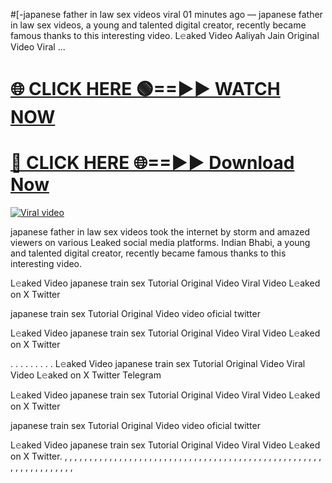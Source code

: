 #[-japanese father in law sex videos viral
01 minutes ago — japanese father in law sex videos, a young and talented digital creator, recently became famous thanks to this interesting video. L𝚎aked Video Aaliyah Jain Original Video Viral ...


<h1><a href="https://viralvideo2k25.blogspot.com/2025/02/xxx-videos-viral-git-hub.html" rel="nofollow">🌐 CLICK HERE 🟢==►► WATCH NOW</a></h1>


<h1><a href="https://viralvideo2k25.blogspot.com/2025/02/xxx-videos-viral-git-hub.html" rel="nofollow"> 🔴 CLICK HERE 🌐==►► Download Now</a></h1>


<p><a href="https://viralvideo2k25.blogspot.com/2025/02/xxx-videos-viral-git-hub.html" rel="nofollow"><img src="https://i.imgur.com/dJHk4Zq.gif" alt="Viral video"></a></p>

japanese father in law sex videos took the internet by storm and amazed viewers on various Leaked social media platforms. Indian Bhabi, a young and talented digital creator, recently became famous thanks to this interesting video.

L𝚎aked Video japanese train sex Tutorial Original Video Viral Video L𝚎aked on X Twitter

japanese train sex Tutorial Original Video video oficial twitter

L𝚎aked Video japanese train sex Tutorial Original Video Viral Video L𝚎aked on X Twitter

. . . . . . . . . L𝚎aked Video japanese train sex Tutorial Original Video Viral Video L𝚎aked on X Twitter Telegram

L𝚎aked Video japanese train sex Tutorial Original Video Viral Video L𝚎aked on X Twitter

japanese train sex Tutorial Original Video video oficial twitter

L𝚎aked Video japanese train sex Tutorial Original Video Viral Video L𝚎aked on X Twitter. , , , , , , , , , , , , , , , , , , , , , , , , , , , , , , , , , , , , , , , , , , , , , , , , , , , , , , , , , , , , , , , , ,
